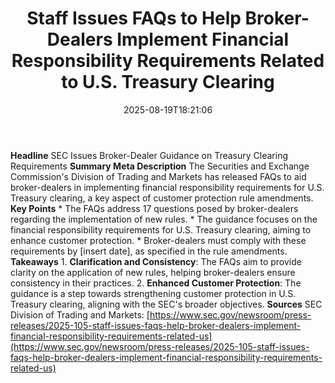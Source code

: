 ﻿---
title: "  Staff Issues FAQs to Help Broker-Dealers Implement Financial Responsibility Requirements Related to U.S. Treasury Clearing
"
date: "2025-08-19T18:21:06"
category: "Markets"
summary: ""
slug: "  staff issues faqs to help brokerdealers implement financia"
source_urls:
  - "https://www.sec.gov/newsroom/press-releases/2025-105-staff-issues-faqs-help-broker-dealers-implement-financial-responsibility-requirements-related-us"
seo:
  title: "  Staff Issues FAQs to Help Broker-Dealers Implement Financial Responsibility Requirements Related to U.S. Treasury Clearing
 | Hash n Hedge"
  description: ""
  keywords: ["news", "markets", "brief"]
---
**Headline** SEC Issues Broker-Dealer Guidance on Treasury Clearing Requirements  **Summary Meta Description** The Securities and Exchange Commission's Division of Trading and Markets has released FAQs to aid broker-dealers in implementing financial responsibility requirements for U.S. Treasury clearing, a key aspect of customer protection rule amendments.  **Key Points**  * The FAQs address 17 questions posed by broker-dealers regarding the implementation of new rules. * The guidance focuses on the financial responsibility requirements for U.S. Treasury clearing, aiming to enhance customer protection. * Broker-dealers must comply with these requirements by [insert date], as specified in the rule amendments.  **Takeaways**  1. **Clarification and Consistency**: The FAQs aim to provide clarity on the application of new rules, helping broker-dealers ensure consistency in their practices. 2. **Enhanced Customer Protection**: The guidance is a step towards strengthening customer protection in U.S. Treasury clearing, aligning with the SEC's broader objectives.  **Sources** SEC Division of Trading and Markets: [https://www.sec.gov/newsroom/press-releases/2025-105-staff-issues-faqs-help-broker-dealers-implement-financial-responsibility-requirements-related-us](https://www.sec.gov/newsroom/press-releases/2025-105-staff-issues-faqs-help-broker-dealers-implement-financial-responsibility-requirements-related-us) 

